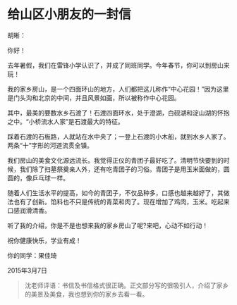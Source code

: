 # 给山区小朋友的一封信 #
   
胡晰：
    
你好！
    
去年暑假，我们在雷锋小学认识了，并成了同班同学。今年春节，你可以到房山来玩！

我的家乡房山，是一个四面环山的地方，人们都把这儿称作“中心花园！”因为这里是门头沟和北京的中间，并且风景如画，所以被称作中心花园。

其中，最美的要数水乡石渡了！石渡四面环水，处于澄湖，白砚湖和淀山湖的怀抱之中。“小桥流水人家”是石渡最大的特征。

踩着石渡的石板路，人就站在水中央了；一登上石渡的小木船，就到水乡人家了。两条“十”字形的河道流贯全镇。

我们房山的美食文化源远流长。我觉得正仪的青团子最好吃了。清明节快要到的时候，我们除了扫墓祭奠亲人外，还有吃青团子的习俗。青团子是用玉米面做的，圆圆的，像乒乓球一样。

随着人们生活水平的提高，如今的青团子，不仅品种多，口感也越来越好了，其做法也有了创新。馅料也不只是传统的青菜和肉了。现在增加了鸡肉，玉米。吃起来口感润滑清香。

听了我的介绍，你是不是也想来我的家乡房山了呢?来吧，心动不如行动！

祝你健康快乐，学业有成！
                                                            
你的同学：果佳琦
                                                                 
2015年3月7日

> 沈老师评语：书信及书信格式很正确。正文部分写的很吸引人，介绍了家乡的美景及美食，我也想到你的家乡去看一看。
            
            